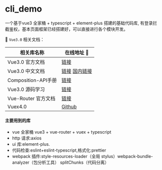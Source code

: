 # cli_demo
一个基于vue3 全家桶 + typescript + element-plus 搭建的基础代码库,
有登录拦截鉴权，基本页面框架已经搭建好，可以直接进行各个模块开发。

📖 `Vue3.0` 相关文档：

| 相关库名称 | 在线地址 🔗 |
| --------- | ----- |
| Vue3.0 官方文档 | <a href="https://v3.vuejs.org/" target="_blank">链接</a> |
| Vue3.0 中文文档 | <a href="https://v3.cn.vuejs.org/" target="_blank">链接</a> <a href="https://vue3js.cn/docs/zh/" target="_blank">国内链接</a>|
| Composition-API手册 | <a href="https://vue3js.cn/vue-composition-api/" target="_blank">链接</a> |
| Vue3.0 源码学习 | <a href="https://vue3js.cn/start/" target="_blank">链接</a> |
| Vue-Router 官方文档 | <a href="https://next.router.vuejs.org/" target="_blank">链接</a> |
| Vuex4.0 | <a href="https://github.com/vuejs/vuex/tree/4.0/" target="_blank">Github</a> |

#### 主要用到的库

- vue 全家桶 vue3 + vue-router + vuex + typescript
- http 请求:axios
- ui 库:element-plus.
- 代码检查:eslint+eslint-typescript,格式化:prettier
- webpack 插件:style-resources-loader（全局 stylus）webpack-bundle-analyzer（包分析工具） splitChunks（代码分离）
